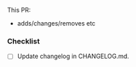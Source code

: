 This PR:

- adds/changes/removes etc

<!--
Changelog must always be updated.
-->

### Checklist

- [ ] Update changelog in CHANGELOG.md.